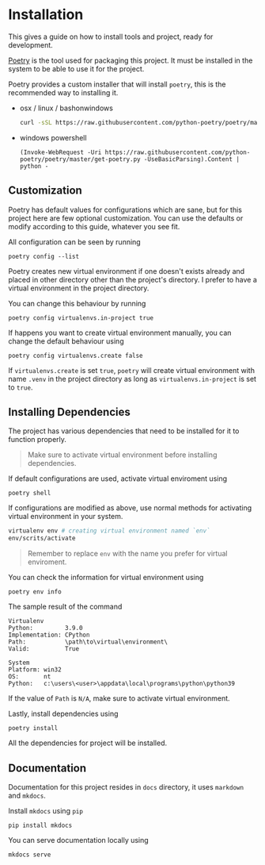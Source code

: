 # Installation

This gives a guide on how to install tools and project, ready for development.

[Poetry](https://python-poetry.org/) is the tool used for packaging this project. It must be installed in the system to be able to use it for the project.

Poetry provides a custom installer that will install `poetry`, this is the recommended way to installing it.

- osx / linux / bashonwindows

    ```bash
    curl -sSL https://raw.githubusercontent.com/python-poetry/poetry/master/get-poetry.py | python -
    ```

- windows powershell

    ```
    (Invoke-WebRequest -Uri https://raw.githubusercontent.com/python-poetry/poetry/master/get-poetry.py -UseBasicParsing).Content | python -
    ```

## Customization

Poetry has default values for configurations which are sane, but for this project here are few optional customization. You can use the defaults or modify according to this guide, whatever you see fit.

All configuration can be seen by running

```
poetry config --list
```

Poetry creates new virtual environment if one doesn't exists already and placed in other directory other than the project's directory. I prefer to have a virtual environment in the project directory.

You can change this behaviour by running

```
poetry config virtualenvs.in-project true
```

If happens you want to create virtual environment manually, you can change the default behaviour using

```
poetry config virtualenvs.create false
```

If `virtualenvs.create` is set `true`, `poetry` will create virtual environment with name `.venv` in the project directory as long as `virtualenvs.in-project` is set to `true`.

## Installing Dependencies

The project has various dependencies that need to be installed for it to function properly.

> Make sure to activate virtual environment before installing dependencies.

If default configurations are used, activate virtual enviroment using

```
poetry shell
```

If configurations are modified as above, use normal methods for activating virtual environment in your system.

```bash
virtualenv env # creating virtual environment named `env`
env/scrits/activate
```

> Remember to replace `env` with the name you prefer for virtual enviroment.

You can check the information for virtual environment using

```
poetry env info
```

The sample result of the command

```
Virtualenv
Python:         3.9.0
Implementation: CPython
Path:           \path\to\virtual\environment\
Valid:          True

System
Platform: win32
OS:       nt
Python:   c:\users\<user>\appdata\local\programs\python\python39
```

If the value of `Path` is `N/A`, make sure to activate virtual environment.

Lastly, install dependencies using

```
poetry install
```

All the dependencies for project will be installed.

## Documentation

Documentation for this project resides in `docs` directory, it uses `markdown` and `mkdocs`.

Install `mkdocs` using `pip`

```
pip install mkdocs
```

You can serve documentation locally using

```
mkdocs serve
```

